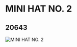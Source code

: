# MINI HAT NO. 2
## 20643
![MINI HAT NO. 2](https://lc-www-live-s.legocdn.com/media/bricks/5/2/6115579.jpg)